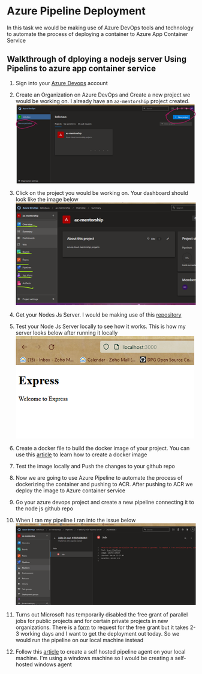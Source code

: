 # Azure Pipeline Deployment

In this task we would be making use of Azure DevOps tools and technology to automate the process of deploying a container to Azure App Container Service 


## Walkthrough of dploying a nodejs server Using Pipelins to azure app container service 

1. Sign into your [Azure Devops](https://dev.azure.com) account

2. Create an Organization on Azure DevOps and Create a new project we would be working on. I already have an `az-mentorship` project created.
    ![create projcet](./images/create-project-organization.png)

3. Click on the project you would be working on. Your dashboard should look like the image below
    ![Az Dashboard](./images/az-devops-nav.png)

4. Get your Nodes Js Server. I would be making use of this [repository](https://github.com/t-bello7/js-e2e-express-server)

5. Test your Node Js Server locally to see how it works. This is how my server looks below after running it locally
    ![server-locally](./images/my-backend-server.png)

6. Create a docker file to build the docker image of your project. You can use this [article](https://docs.docker.com/language/nodejs/containerize/) to learn how to create a docker image

7. Test the image locally and Push the changes to your github repo

8. Now we are going to use Azure Pipeline to automate the process of dockerizing the container and pushing to ACR. After pushing to ACR we deploy the image to Azure container service

9. Go your azure devops project and create a new pipeline connecting it to the node js github repo

10. When I ran my pipeline I ran into the issue below
    ![pipeline-error](./images/pipeline-error.png)

11. Turns out Microsoft has temporarily disabled the free grant of parallel jobs for public projects and for certain private projects in new organizations. There is a [form](https://aka.ms/azpipelines-parallelism-request) to request for the free grant but it takes 2-3 working days and I want to get the deployment out today. So we would run the pipeline on our local machine instead

12. Follow this [article](https://learn.microsoft.com/en-us/azure/devops/pipelines/agents/windows-agent?view=azure-devops) to create a self hosted pipeline agent on your local machine. I'm using a windows machine so I would be creating a self-hosted windows agent

